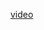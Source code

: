 <a href="https://drive.google.com/file/d/1ZNS6H3itf7MYjWtITDDnv-3M5jux6yN2/view?usp=sharing"> video</a>
